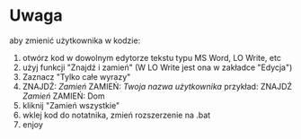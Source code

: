 # Uwaga
aby zmienić użytkownika w kodzie:
1. otwórz kod w dowolnym edytorze tekstu typu MS Word, LO Write, etc
2. użyj funkcji "Znajdź i zamień" (W LO Write jest ona w zakładce "Edycja")
3. Zaznacz "Tylko całe wyrazy"
4. ZNAJDŹ: *Zamień* ZAMIEŃ: *Twoja nazwa użytkownika*
   przykład:
   ZNAJDŹ
   *Zamień*
   ZAMIEŃ:
   Dom
4. kliknij "Zamień wszystkie"
5. wklej kod do notatnika, zmień rozszerzenie na .bat
6. enjoy

